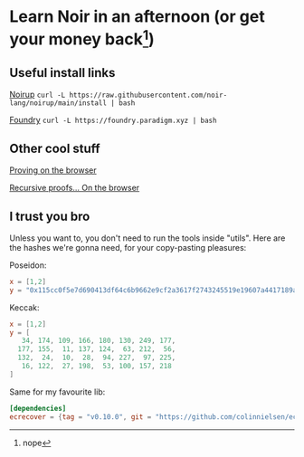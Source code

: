 # Learn Noir in an afternoon (or get your money back[^fn])

## Useful install links

[Noirup](https://noir-lang.org/getting_started/nargo_installation#option-1-noirup)
`curl -L https://raw.githubusercontent.com/noir-lang/noirup/main/install | bash`

[Foundry](https://book.getfoundry.sh/getting-started/installation#using-foundryup)
`curl -L https://foundry.paradigm.xyz | bash`

## Other cool stuff

[Proving on the browser](https://github.com/noir-lang/noir-starter/tree/main/next-hardhat)

[Recursive proofs... On the browser](https://github.com/noir-lang/noir-examples/tree/master/recursion)

## I trust you bro

Unless you want to, you don't need to run the tools inside "utils". Here are the hashes we're gonna need, for your copy-pasting pleasures:

Poseidon:

```toml
x = [1,2]
y = "0x115cc0f5e7d690413df64c6b9662e9cf2a3617f2743245519e19607a4417189a"
```

Keccak:

```toml
x = [1,2]
y = [
   34, 174, 109, 166, 180, 130, 249, 177,
  177, 155,  11, 137, 124,  63, 212,  56,
  132,  24,  10,  28,  94, 227,  97, 225,
   16, 122,  27, 198,  53, 100, 157, 218
]
```

Same for my favourite lib:

```toml
[dependencies]
ecrecover = {tag = "v0.10.0", git = "https://github.com/colinnielsen/ecrecover-noir.git"}
```

[^fn]: nope
